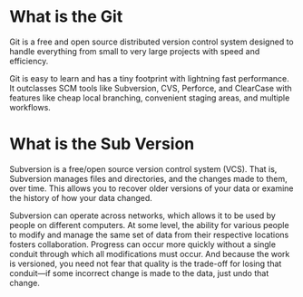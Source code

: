 # What is the Git

Git is a free and open source distributed version control system
designed to handle everything from small to very large projects with
speed and efficiency.

Git is easy to learn and has a tiny footprint with lightning fast
performance. It outclasses SCM tools like Subversion, CVS, Perforce,
and ClearCase with features like cheap local branching, convenient
staging areas, and multiple workflows.

# What is the Sub Version

Subversion is a free/open source version control system (VCS). 
That is, Subversion manages files and directories, and the changes made to them, over time. 
This allows you to recover older versions of your data or examine the history of how your data changed.

Subversion can operate across networks, which allows it to be used by people on different computers.
At some level, the ability for various people to modify and manage the same set of data from their respective locations fosters collaboration.
Progress can occur more quickly without a single conduit through which all modifications must occur.
And because the work is versioned, you need not fear that quality is the trade-off for losing that conduit—if some incorrect change is made to the data, just undo that change.
